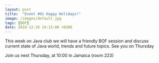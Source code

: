 ```yaml
---
layout: post
title:  "Event #91 Happy Holidays!"
image: /images/default.jpg
tags: [BOF]
date: 2018-12-26 14:13:00 +0200
---
```


This week on Java club we will have a friendly BOF session and discuss current state of Java world, trends and future topics. See you on Thursday![]()

Join us next Thursday, at 10:00 in Jamaica (room 223)